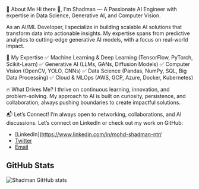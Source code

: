 🚀 About Me
Hi there 👋, I'm Shadman — A Passionate AI Engineer with expertise in Data Science, Generative AI, and Computer Vision.

As an AI/ML Developer, I specialize in building scalable AI solutions that transform data into actionable insights. My expertise spans from predictive analytics to cutting-edge generative AI models, with a focus on real-world impact.

🌟 My Expertise
✅ Machine Learning & Deep Learning (TensorFlow, PyTorch, Scikit-Learn)
✅ Generative AI (LLMs, GANs, Diffusion Models)
✅ Computer Vision (OpenCV, YOLO, CNNs)
✅ Data Science (Pandas, NumPy, SQL, Big Data Processing)
✅ Cloud & MLOps (AWS, GCP, Azure, Docker, Kubernetes)

🔥 What Drives Me?
I thrive on continuous learning, innovation, and problem-solving. My approach to AI is built on curiosity, persistence, and collaboration, always pushing boundaries to create impactful solutions.

📬 Let’s Connect!
I’m always open to networking, collaborations, and AI discussions. Let’s connect on LinkedIn or check out my work on GitHub:
- [LinkedIn](https://www.linkedin.com/in/mohd-shadman-ntr/
- [Twitter](https://twitter.com/your-profile)
- [Email](mailto:mohdshadman585@gmail.com)

## GitHub Stats
![Shadman GitHub stats](https://github-readme-stats.vercel.app/api?username=Shadman-01&show_icons=true&theme=radical)
